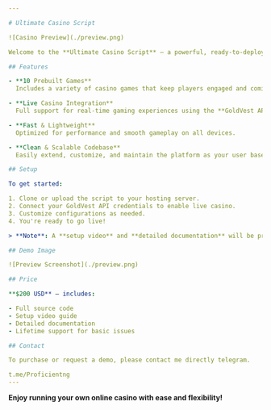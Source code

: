 ```yaml
---

# Ultimate Casino Script

![Casino Preview](./preview.png)

Welcome to the **Ultimate Casino Script** – a powerful, ready-to-deploy online casino platform featuring **10 exciting games** and **live casino support** via the **GoldVest API**.

## Features

- **10 Prebuilt Games**  
  Includes a variety of casino games that keep players engaged and coming back for more.

- **Live Casino Integration**  
  Full support for real-time gaming experiences using the **GoldVest API**.

- **Fast & Lightweight**  
  Optimized for performance and smooth gameplay on all devices.

- **Clean & Scalable Codebase**  
  Easily extend, customize, and maintain the platform as your user base grows.

## Setup

To get started:

1. Clone or upload the script to your hosting server.
2. Connect your GoldVest API credentials to enable live casino.
3. Customize configurations as needed.
4. You're ready to go live!

> **Note**: A **setup video** and **detailed documentation** will be provided upon purchase.

## Demo Image

![Preview Screenshot](./preview.png)

## Price

**$200 USD** – includes:

- Full source code
- Setup video guide
- Detailed documentation
- Lifetime support for basic issues

## Contact

To purchase or request a demo, please contact me directly telegram.

t.me/Proficientng
---
```


**Enjoy running your own online casino with ease and flexibility!**
